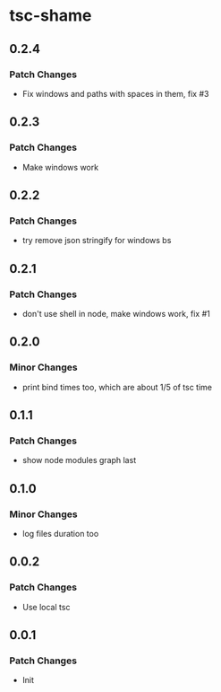 # tsc-shame

## 0.2.4

### Patch Changes

- Fix windows and paths with spaces in them, fix #3

## 0.2.3

### Patch Changes

- Make windows work

## 0.2.2

### Patch Changes

- try remove json stringify for windows bs

## 0.2.1

### Patch Changes

- don't use shell in node, make windows work, fix #1

## 0.2.0

### Minor Changes

- print bind times too, which are about 1/5 of tsc time

## 0.1.1

### Patch Changes

- show node modules graph last

## 0.1.0

### Minor Changes

- log files duration too

## 0.0.2

### Patch Changes

- Use local tsc

## 0.0.1

### Patch Changes

- Init
